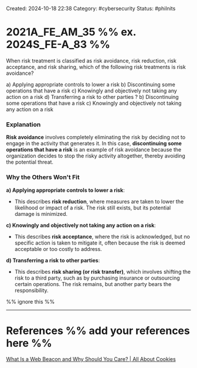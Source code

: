 Created: 2024-10-18 22:38
Category: #cybersecurity
Status: #philnits



# 2021A_FE_AM_35 %% ex. 2024S_FE-A_83 %%

When risk treatment is classified as risk avoidance, risk reduction, risk acceptance, and risk sharing, which of the following risk treatments is risk avoidance?

a) Applying appropriate controls to lower a risk
b) Discontinuing some operations that have a risk c) Knowingly and objectively not taking any action on a risk
d) Transferring a risk to other parties
?
b) Discontinuing some operations that have a risk c) Knowingly and objectively not taking any action on a risk
### Explanation

**Risk avoidance** involves completely eliminating the risk by deciding not to engage in the activity that generates it. In this case, **discontinuing some operations that have a risk** is an example of risk avoidance because the organization decides to stop the risky activity altogether, thereby avoiding the potential threat.
### Why the Others Won't Fit

**a) Applying appropriate controls to lower a risk**:

- This describes **risk reduction**, where measures are taken to lower the likelihood or impact of a risk. The risk still exists, but its potential damage is minimized.

**c) Knowingly and objectively not taking any action on a risk**:

- This describes **risk acceptance**, where the risk is acknowledged, but no specific action is taken to mitigate it, often because the risk is deemed acceptable or too costly to address.

**d) Transferring a risk to other parties**:

- This describes **risk sharing (or risk transfer)**, which involves shifting the risk to a third party, such as by purchasing insurance or outsourcing certain operations. The risk remains, but another party bears the responsibility.





%% ignore this %%
<!--SR:!2025-02-23,4,270-->
---









# References %% add your references here %%
[What Is a Web Beacon and Why Should You Care? | All About Cookies](https://allaboutcookies.org/what-is-a-web-beacon)
